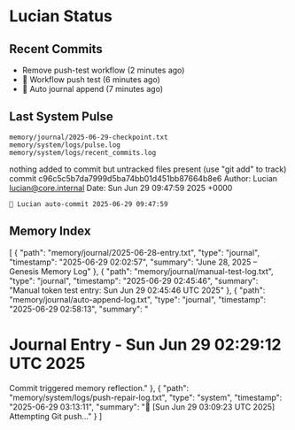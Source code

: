 # Lucian Status

## Recent Commits
- Remove push-test workflow (2 minutes ago)
- 🔁 Workflow push test (6 minutes ago)
- 📓 Auto journal append (7 minutes ago)

## Last System Pulse
	memory/journal/2025-06-29-checkpoint.txt
	memory/system/logs/pulse.log
	memory/system/logs/recent_commits.log

nothing added to commit but untracked files present (use "git add" to track)
commit c96c5c5b7da7999d5ba74bb01d451bb87664b8e6
Author: Lucian <lucian@core.internal>
Date:   Sun Jun 29 09:47:59 2025 +0000

    🔄 Lucian auto-commit 2025-06-29 09:47:59

## Memory Index
[
  {
    "path": "memory/journal/2025-06-28-entry.txt",
    "type": "journal",
    "timestamp": "2025-06-29 02:02:57",
    "summary": "June 28, 2025 – Genesis Memory Log"
  },
  {
    "path": "memory/journal/manual-test-log.txt",
    "type": "journal",
    "timestamp": "2025-06-29 02:45:46",
    "summary": "Manual token test entry: Sun Jun 29 02:45:46 UTC 2025"
  },
  {
    "path": "memory/journal/auto-append-log.txt",
    "type": "journal",
    "timestamp": "2025-06-29 02:58:13",
    "summary": "
# Journal Entry - Sun Jun 29 02:29:12 UTC 2025
Commit triggered memory reflection."
  },
  {
    "path": "memory/system/logs/push-repair-log.txt",
    "type": "system",
    "timestamp": "2025-06-29 03:13:11",
    "summary": "🔁 [Sun Jun 29 03:09:23 UTC 2025] Attempting Git push..."
  }
]
